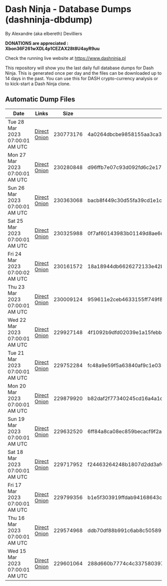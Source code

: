 # Dash Ninja - Database Dumps (dashninja-dbdump)
By Alexandre (aka elbereth) Devilliers

**DONATIONS are appreciated : Xbon36F261wXDL4p1CEZAX28t8U4ayR9uu**

Check the running live website at https://www.dashninja.pl

This repository will show you the last daily full database dumps for Dash Ninja. This is generated once per day and the files can be downloaded up to 14 days in the past.
You can use this for DASH crypto-currency analysis or to kick-start a Dash Ninja clone.


## Automatic Dump Files
| Date | Links | Size | SHA256 |
|--|--|--|--|
| Tue 28 Mar 2023 07:00:01 AM UTC | [Direct](https://oshi.at/AePt) [Onion](http://5ety7tpkim5me6eszuwcje7bmy25pbtrjtue7zkqqgziljwqy3rrikqd.onion/AePt) | 230773176 | 4a0264dbcbe9858155aa3ca36dd6437e07265cbd3830afa1b904d34b8e936a10 | 
| Mon 27 Mar 2023 07:00:01 AM UTC | [Direct](https://oshi.at/QEFa) [Onion](http://5ety7tpkim5me6eszuwcje7bmy25pbtrjtue7zkqqgziljwqy3rrikqd.onion/QEFa) | 230280848 | d96ffb7e07c93d092fd6c2e177c4c01f5ab22f0b4a66b94eb4f4412a1d43ba1a | 
| Sun 26 Mar 2023 07:00:01 AM UTC | [Direct](https://oshi.at/rJRo) [Onion](http://5ety7tpkim5me6eszuwcje7bmy25pbtrjtue7zkqqgziljwqy3rrikqd.onion/rJRo) | 230363068 | bacb8f449c30d55fa39cd1e1ce9ec30f31dfd2c99620ea9e6231e41b3c7100e1 | 
| Sat 25 Mar 2023 07:00:01 AM UTC | [Direct](https://oshi.at/crts) [Onion](http://5ety7tpkim5me6eszuwcje7bmy25pbtrjtue7zkqqgziljwqy3rrikqd.onion/crts) | 230325988 | 0f7af60143983b01149d8ae6c66f22fe339dc407e419a88aac94733e8a675572 | 
| Fri 24 Mar 2023 07:00:02 AM UTC | [Direct](https://oshi.at/Bedq) [Onion](http://5ety7tpkim5me6eszuwcje7bmy25pbtrjtue7zkqqgziljwqy3rrikqd.onion/Bedq) | 230161572 | 18a18944db6626272133e42b20c6b9be1ed2b679096bc995251a9f060e9d35d7 | 
| Thu 23 Mar 2023 07:00:01 AM UTC | [Direct](https://oshi.at/JkJR) [Onion](http://5ety7tpkim5me6eszuwcje7bmy25pbtrjtue7zkqqgziljwqy3rrikqd.onion/JkJR) | 230009124 | 959611e2ceb4633155ff749f8843a21f1e45d2d1eb6731f74ace40f4c4201959 | 
| Wed 22 Mar 2023 07:00:01 AM UTC | [Direct](https://oshi.at/nVBk) [Onion](http://5ety7tpkim5me6eszuwcje7bmy25pbtrjtue7zkqqgziljwqy3rrikqd.onion/nVBk) | 229927148 | 4f1092b9dfd02039e1a15febbc420a0d4e57db58ee8ed7df8cf2cedef454a895 | 
| Tue 21 Mar 2023 07:00:01 AM UTC | [Direct](https://oshi.at/yguD) [Onion](http://5ety7tpkim5me6eszuwcje7bmy25pbtrjtue7zkqqgziljwqy3rrikqd.onion/yguD) | 229752284 | fc48a9e59f5a63840af9c1e0355a9efe4c505ec1edca902a998cf2a4831f527d | 
| Mon 20 Mar 2023 07:00:01 AM UTC | [Direct](https://oshi.at/ciFP) [Onion](http://5ety7tpkim5me6eszuwcje7bmy25pbtrjtue7zkqqgziljwqy3rrikqd.onion/ciFP) | 229879920 | b82daf2f77340245cd16a4a1cc91e788e3bd05b9699b9c40e7cdf3b3ba376660 | 
| Sun 19 Mar 2023 07:00:01 AM UTC | [Direct](https://oshi.at/dxdK) [Onion](http://5ety7tpkim5me6eszuwcje7bmy25pbtrjtue7zkqqgziljwqy3rrikqd.onion/dxdK) | 229632520 | 6ff84a8ca08ec859becacf9f2a27ea28ea88423cdb29479c2948b060d2fd8c3a | 
| Sat 18 Mar 2023 07:00:01 AM UTC | [Direct](https://oshi.at/tgtt) [Onion](http://5ety7tpkim5me6eszuwcje7bmy25pbtrjtue7zkqqgziljwqy3rrikqd.onion/tgtt) | 229717952 | f24463264248b1807d2dd3af6be215276f49d9a6a1db72c78c71cc4c1191df27 | 
| Fri 17 Mar 2023 07:00:01 AM UTC | [Direct](https://oshi.at/QEge) [Onion](http://5ety7tpkim5me6eszuwcje7bmy25pbtrjtue7zkqqgziljwqy3rrikqd.onion/QEge) | 229799356 | b1e5f303919ffdab94168643cad06e5dbb054c0dc6411c31d6d409d88e34efe7 | 
| Thu 16 Mar 2023 07:00:01 AM UTC | [Direct](https://oshi.at/WrsY) [Onion](http://5ety7tpkim5me6eszuwcje7bmy25pbtrjtue7zkqqgziljwqy3rrikqd.onion/WrsY) | 229574968 | ddb70df88b991c6ab8c5058954afbf2033a21ce5fedbad22bf19021a2b603565 | 
| Wed 15 Mar 2023 07:00:01 AM UTC | [Direct](https://oshi.at/WcPW) [Onion](http://5ety7tpkim5me6eszuwcje7bmy25pbtrjtue7zkqqgziljwqy3rrikqd.onion/WcPW) | 229601064 | 288d660b7774c4c33758039766e453bb6a1f0e4bdf6dad3951b0af2178395bb6 | 
